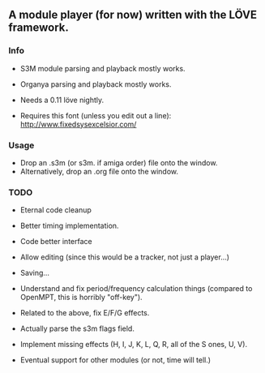 A module player (for now) written with the LÖVE framework.
----------------------------------------------------------

### Info

- S3M module parsing and playback mostly works.
- Organya parsing and playback mostly works.

- Needs a 0.11 löve nightly.

- Requires this font (unless you edit out a line): http://www.fixedsysexcelsior.com/

### Usage

- Drop an .s3m (or s3m. if amiga order) file onto the window.
- Alternatively, drop an .org file onto the window.

### TODO

- Eternal code cleanup
- Better timing implementation.
- Code better interface
- Allow editing (since this would be a tracker, not just a player...)
- Saving...

- Understand and fix period/frequency calculation things (compared to OpenMPT, this is horribly "off-key").
- Related to the above, fix E/F/G effects.
- Actually parse the s3m flags field.
- Implement missing effects (H, I, J, K, L, Q, R, all of the S ones, U, V).

- Eventual support for other modules (or not, time will tell.)
